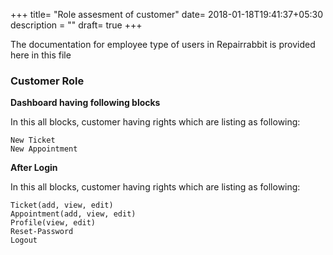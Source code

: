 +++
title= "Role assesment of customer"
date= 2018-01-18T19:41:37+05:30
description = ""
draft= true
+++

The documentation for employee type of users in Repairrabbit is provided here in this file

### Customer Role

**Dashboard having following blocks**

In this all blocks, customer having rights which are listing as following:

```
New Ticket
New Appointment
```

**After Login**

In this all blocks, customer having rights which are listing as following:

```
Ticket(add, view, edit)
Appointment(add, view, edit)
Profile(view, edit)
Reset-Password
Logout
```

